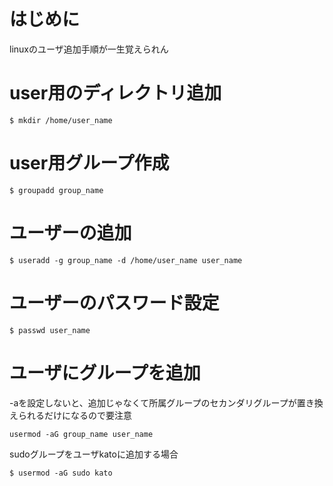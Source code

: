 # はじめに
linuxのユーザ追加手順が一生覚えられん

# user用のディレクトリ追加
```
$ mkdir /home/user_name
```

# user用グループ作成
```
$ groupadd group_name
```

# ユーザーの追加
```
$ useradd -g group_name -d /home/user_name user_name
```

# ユーザーのパスワード設定
```
$ passwd user_name
```

# ユーザにグループを追加
-aを設定しないと、追加じゃなくて所属グループのセカンダリグループが置き換えられるだけになるので要注意
```
usermod -aG group_name user_name
```

sudoグループをユーザkatoに追加する場合
```
$ usermod -aG sudo kato
```

